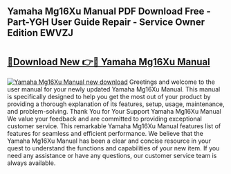 ## Yamaha Mg16Xu Manual PDF Download Free - Part-YGH User Guide Repair - Service Owner Edition EWVZJ

# <h2><a href="http://cf23559.oget.top/?id=Yamaha+Mg16Xu+Manual">🔗Download New 👉🔴 Yamaha Mg16Xu Manual</a></h2>

[![Yamaha Mg16Xu Manual new download](https://i.imgur.com/5g1atiW.png)](http://cf23559.oget.top/?id=Yamaha+Mg16Xu+Manual)
Greetings and welcome to the user manual for your newly updated Yamaha Mg16Xu Manual. This manual is specifically designed to help you get the most out of your product by providing a thorough explanation of its features, setup, usage, maintenance, and problem-solving. Thank You for Your Support Yamaha Mg16Xu Manual We value your feedback and are committed to providing exceptional customer service. This remarkable Yamaha Mg16Xu Manual features list of features for seamless and efficient performance. We believe that the Yamaha Mg16Xu Manual has been a clear and concise resource in your quest to understand the functions and capabilities of your new item. If you need any assistance or have any questions, our customer service team is always available.
